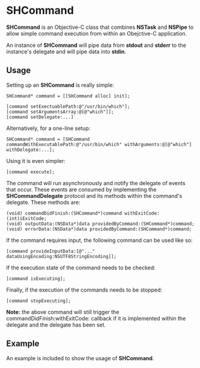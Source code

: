 SHCommand
=========

**SHCommand** is an Objective-C class that combines **NSTask** and **NSPipe** to allow simple command execution from within an Obejctive-C application.

An instance of **SHCommand** will pipe data from **stdout** and **stderr** to the instance's delegate and will pipe data into **stdin**.

Usage
-----

Setting up an **SHCommand** is really simple:

	SHCommand* command = [[SHCommand alloc] init];

	[command setExectuablePath:@"/usr/bin/which"];
	[command setArgumentsArray:@[@"which"]];
	[command setDelegate:...]

Alternatively, for a one-line setup:

	SHCommand* command = [SHCommand commandWithExecutablePath:@"/usr/bin/which" withArguments:@[@"which"] withDelegate:...];

Using it is even simpler:

	[command execute];

The command will run asynchronously and notify the delegate of events that occur. These events are consumed by implementing the **SHCommandDelegate** protocol and its methods within the command's delegate. These methods are:

	(void) commandDidFinish:(SHCommand*)command withExitCode:(int)iExitCode;
	(void) outputData:(NSData*)data providedByCommand:(SHCommand*)command;
	(void) errorData:(NSData*)data providedByCommand:(SHCommand*)command;

If the command requires input, the following command can be used like so:

	[command provideInputData:[@"..." dataUsingEncoding:NSUTF8StringEncoding]];

If the execution state of the command needs to be checked:

	[command isExecuting];

Finally, if the execution of the commands needs to be stopped:

	[command stopExecuting];

**Note:** the above command will still trigger the commandDidFinish:withExitCode: callback if it is implemented within the delegate and the delegate has been set.

Example
-------

An example is included to show the usage of **SHCommand**.
